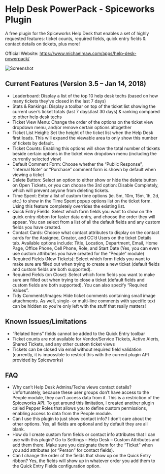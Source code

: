 # Help Desk PowerPack - Spiceworks Plugin

A free plugin for the Spiceworks Help Desk that enables a set of highly requested features: ticket counts, required fields, quick entry fields & contact details on tickets, plus more!

Official Website: https://www.michaelmaw.com/apps/help-desk-powerpack/

![Screenshot](https://www.michaelmaw.com/wp-content/uploads/2016/04/HDPP-Help-Desk-Stats-Rankings.png)

## Current Features (Version 3.5 – Jan 14, 2018)

* Leaderboard: Display a list of the top 10 help desk techs (based on how many tickets they’ve closed in the last 7 days)
* Stats & Rankings: Display a toolbar on top of the ticket list showing the current user’s ticket totals (last 7 days/last 30 days) & ranking compared to other help desk techs
* Ticket View Menu: Change the order of the options on the ticket view dropdown menu, and/or remove certain options altogether
* Ticket List Height: Set the height of the ticket list when the Help Desk first loads. This will expand the viewable area to only show this number of tickets by default.
* Ticket Counts: Enabling this options will show the total number of tickets beside certain options in the ticket view dropdown menu (including the currently selected view)
* Default Comment Form: Choose whether the “Public Response”, “Internal Note” or “Purchase” comment form is shown by default when viewing a ticket
* Delete Button: Select an option to either show or hide the delete button on Open Tickets, or you can choose the 3rd option: Disable Completely, which will prevent anyone from deleting tickets.
* Time Spent: Enter a list of custom time options (ie. 5m, 10m, 15m, 1h, 2d, etc.) to show in the Time Spent popup options list on the ticket form. Using this feature completely overrides the existing list.
* Quick Entry Fields: Select which form fields you want to show on the quick entry ribbon for faster data entry, and choose the order they will appear. You can select from a list of all the default fields and any custom fields you have created.
* Contact Cards: Choose what contact attributes to display on the contact cards for the Assignee, Creator, and CC’d Users on the ticket Details tab. Available options include: Title, Location, Department, Email, Home Page, Office Phone, Cell Phone, Role, and Start Date (Yes, you can even use custom attributes you have created for the “People” module)
* Required Fields (New Tickets): Select which form fields you want to make sure are filled out when trying to create a new ticket (default fields and custom fields are both supported).
* Required Fields (on Close): Select which form fields you want to make sure are filled out when trying to close a ticket (default fields and custom fields are both supported). You can also specify “Required Values”.
* Tidy Comments/Images: Hide ticket comments containing small image attachments. As well, single- or multi-line comments with specific text can be hidden so you’re only left with the stuff that really matters!

## Known Issues/Limitations

* “Related Items” fields cannot be added to the Quick Entry toolbar
* Ticket counts are not available for Vendor/Service Tickets, Active Alerts, Shared Tickets, and any other custom ticket views
* Tickets can be closed via email without required field validation (currently, it is impossible to restrict this with the current plugin API provided by Spiceworks)

## FAQ

* Why can’t Help Desk Admins/Techs views contact details? Unfortunately, because these user groups don’t have access to the People module, they can’t access data from it. This is a restriction of the Spiceworks API. To get around this limitation, I created another plugin called Pepper Roles that allows you to define custom permissions, enabling access to data from the People module.
* Can I use this plugin to just show contact info? I don’t care about the other options. Yes, all fields are optional and by default they are all blank.
* How do I create custom form fields or contact info attributes that I can use with this plugin? Go to Settings – Help Desk – Custom Attributes and add them there. Make sure you designate them for the “Ticket” when you add attributes (or “Person” for contact fields).
* Can I change the order of the fields that show up on the Quick Entry ribbon? Yes, the fields will show up in whatever order you add them to the Quick Entry Fields configuration option.
